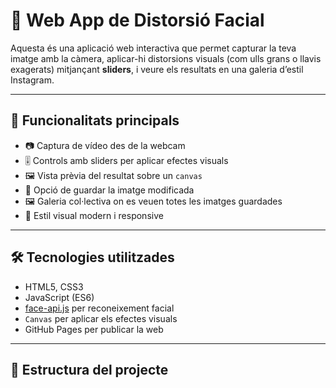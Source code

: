 # 📸 Web App de Distorsió Facial

Aquesta és una aplicació web interactiva que permet capturar la teva imatge amb la càmera, aplicar-hi distorsions visuals (com ulls grans o llavis exagerats) mitjançant **sliders**, i veure els resultats en una galeria d’estil Instagram.

---

## 🚀 Funcionalitats principals

- 📷 Captura de vídeo des de la webcam
- 🎚️ Controls amb sliders per aplicar efectes visuals
- 🖼️ Vista prèvia del resultat sobre un `canvas`
- 💾 Opció de guardar la imatge modificada
- 🖼️ Galeria col·lectiva on es veuen totes les imatges guardades
- 🎨 Estil visual modern i responsive

---

## 🛠️ Tecnologies utilitzades

- HTML5, CSS3
- JavaScript (ES6)
- [face-api.js](https://github.com/justadudewhohacks/face-api.js) per reconeixement facial
- `Canvas` per aplicar els efectes visuals
- GitHub Pages per publicar la web

---

## 📂 Estructura del projecte

